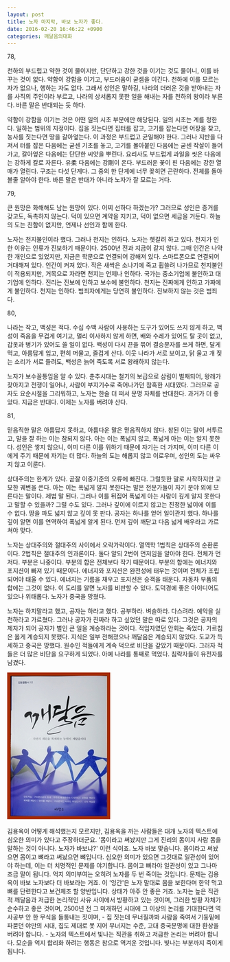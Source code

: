 ```yaml
---
layout: post
title: 노자 마지막, 바보 노자가 좋다.
date: 2016-02-20 16:46:22 +0900
categories: 깨달음의대화
---
```

78, 

  


천하의 부드럽고 약한 것이 물이지만, 단단하고 강한 것을 이기는 것도 물이니, 이를 바꾸는 것이 없다. 약함이 강함을 이기고, 부드러움이 굳셈을 이긴다. 천하에 이를 모르는 자가 없으나, 행하는 자도 없다. 그래서 성인은 말하길, 나라의 더러운 것을 받아내는 자를 사직의 주인이라 부르고, 나라의 상서롭지 못한 일을 해내는 자를 천하의 왕이라 부른다. 바른 말은 반대되는 듯 하다.

  


약함이 강함을 이기는 것은 어떤 일의 시초 부분에만 해당된다. 일의 시초는 계를 정한다. 일하는 범위의 지정이다. 집을 짓는다면 집터를 잡고, 고기를 잡는다면 어장을 찾고, 농사를 짓는다면 땅을 갈아엎는다. 이 과정은 부드럽고 균일해야 한다. 그러나 지반을 다져서 터를 잡은 다음에는 굳센 기초를 놓고, 고기를 몰아붙인 다음에는 굳센 작살이 들어가고, 갈아엎은 다음에는 단단한 씨앗을 뿌린다. 요리사도 부드럽게 과일을 씻은 다음에는 강하게 칼로 자른다. 유柔 다음에는 강剛이 온다. 부드러운 꽃이 핀 다음에는 강한 열매가 열린다. 구조는 다섯 단계다. 그 중의 한 단계에 너무 꽂히면 곤란하다. 전체를 돌아볼줄 알아야 한다. 바른 말은 반대가 아니라 노자가 잘 모르는 거다.

  


79, 

  


큰 원망은 화해해도 남는 원망이 있다. 어찌 선하다 하겠는가? 그러므로 성인은 증거를 갖고도, 독촉하지 않는다. 덕이 있으면 계약을 지키고, 덕이 없으면 세금을 거둔다. 하늘의 도는 친함이 없지만, 언제나 선인과 함께 한다.

  


노자는 천지불인이라 했다. 그러나 천지는 인하다. 노자는 헷갈려 하고 있다. 천지가 인한 이유는 인류가 진보하기 때문이다. 2500년 전과 지금이 같지 않다. 그때 인간은 나약한 개인으로 있었지만, 지금은 학문으로 연결되어 강해져 있다. 스마트폰으로 연결되어 거대해져 있다. 인간이 커져 있다. 작은 새싹은 소나기에 죽고 휩쓸려 나가므로 천지불인이 적용되지만, 거목으로 자라면 천지는 언제나 인하다. 국가는 중소기업에 불인하고 대기업에 인하다. 진리는 진보에 인하고 보수에 불인하다. 천지는 진짜에게 인하고 가짜에게 불인하다. 천지는 인하다. 범죄자에게는 당연히 불인하다. 진보하지 않는 것은 범죄다. 

  


80, 

  


나라는 작고, 백성은 적다. 수십 수백 사람이 사용하는 도구가 있어도 쓰지 않게 하고, 백성이 죽음을 무겁게 여기고, 멀리 이사하지 않게 하면, 배와 수레가 있어도 탈 곳이 없고, 갑옷과 병기가 있어도 쓸 일이 없다. 백성이 다시 끈을 묶어 결승문자를 쓰게 하면, 달게 먹고, 아름답게 입고, 편히 머물고, 즐겁게 산다. 이웃 나라가 서로 보이고, 닭 울고 개 짖는 소리가 서로 들려도, 백성은 늙어 죽도록 서로 왕래하지 않는다. 

  


노자가 보수꼴통임을 알 수 있다. 춘추시대는 철기의 보급으로 삼림이 벌채되어, 왕래가 잦아지고 전쟁이 일어나, 사람이 부지기수로 죽어나가던 참혹한 시대였다. 그러므로 공자도 요순시절을 그리워하고, 노자는 한술 더 떠서 문명 자체를 반대한다. 과거가 더 좋았다. 지금은 반대다. 이제는 노자를 버려야 산다. 

  


81, 

  


믿음직한 말은 아름답지 못하고, 아름다운 말은 믿음직하지 않다. 참된 이는 말이 서투르고, 말을 잘 하는 이는 참되지 않다. 아는 이는 폭넓지 않고, 폭넓게 아는 이는 알지 못한다. 성인은 쌓지 않으니, 이미 다른 이를 위하기 때문에 자기는 더 가지며, 이미 다른 이에게 주기 때문에 자기는 더 많다. 하늘의 도는 해롭지 않고 이로우며, 성인의 도는 싸우지 않고 이룬다.

  


상대주의는 한계가 있다. 곧잘 이중기준의 오류에 빠진다. 그럴듯한 말로 시작하지만 교묘한 궤변을 쓴다. 아는 이는 폭넓게 알지 못한다는 말은 전문가들이 자기 분야 외에 모른다는 말이다. 제법 말 된다. 그러나 이를 뒤집어 폭넓게 아는 사람이 깊게 알지 못한다고 말할 수 있을까? 그럴 수도 있다. 그러나 깊이에 이르지 않고는 진정한 넓이에 이를 수 없다. 땅을 파도 넓지 않고 깊이 못 판다. 공자는 하나를 얻어 일이관지 했다. 하나를 깊이 알면 이를 연역하여 폭넓게 알게 된다. 먼저 깊이 깨닫고 다음 넓게 배우라고 가르쳐야 맞다.   
      
노자는 상대주의와 절대주의 사이에서 오락가락이다. 열역학 1법칙은 상대주의 순환론이다. 2법칙은 절대주의 인과론이다. 둘다 알되 2번이 먼저임을 알아야 한다. 전체가 먼저다. 부분은 나중이다. 부분의 합은 전체보다 작기 때문이다. 부분의 합에는 에너지와 포지션이 빠져 있기 때문이다. 에너지와 포지션은 완전성에 태우는 것이며 전체가 조립되어야 태울 수 있다. 에너지는 기름을 채우고 포지션은 승객을 태운다. 자동차 부품의 합에는 그것이 없다. 이 도리를 알면 노자를 비판할 수 있다. 도덕경에 좋은 아이디어도 있으나 위태롭다. 노자가 중국을 망쳤다.   

      
노자는 하지말라고 했고, 공자는 하라고 했다. 공부하라. 벼슬하라. 다스려라. 예악을 실천하라고 가르쳤다. 그러나 공자가 진짜라 하고 싶었던 말은 따로 있다. 그것은 공자의 제자가 되어 공자가 벌인 큰 일을 계승하라는 것이다. 적임자였던 안회는 죽었다. 가르침은 옳게 계승되지 못했다. 지식은 일부 전해졌으나 깨달음은 계승되지 않았다. 도교가 득세하고 중국은 망했다. 원수인 적들에게 계속 덕으로 비단을 갚았기 때문이다. 그러자 적들은 더 많은 비단을 요구하게 되었다. 아예 나라를 통째로 먹었다. 침략자들이 유전자를 남겼다. 

  


  



 
<img src="files/attach/images/198/135/677/aDSC01523.JPG" alt="aDSC01523.JPG" width="240" height="342" /> 

  


김용옥이 어떻게 해석했는지 모르지만, 김용옥을 까는 사람들은 대개 노자의 텍스트에 심오한 의미가 있다고 주장하더군요. '몸이라고 써놨지만 그게 진리의 몸이지 사람 몸을 말하는 것이 아니다. 노자가 바보냐?' 이런 식이죠. 노자 바보 맞습니다. 몸이라고 써놨으면 몸이고 뼈라고 써놨으면 뼈입니다. 심오한 의미가 있으면 그것대로 일관성이 있어야 하는데, 이는 더 치명적인 문제를 야기합니다. 몸이고 뼈라야 일관성이 있고 그나마 조금 말이 됩니다. 억지 의미부여는 오히려 노자를 두 번 죽이는 것입니다. 문제는 김용옥이 바보 노자보다 더 바보라는 거죠. 이 '잉간'은 노자 말대로 몸을 보한다며 한약 먹고 뼈를 단련한다고 보건체조 할 양반입니다. 상태가 아주 안 좋은 거죠. 노자는 높은 직관적 깨달음과 저급한 논리적인 사유 사이에서 방황하고 있는 것이며, 그러한 방황 자체가 순수하고 좋은 것이며, 2500년 전 그 미개하던 시대에 그 이상의 논리를 기대한다면 역사공부 안 한 무식을 들통내는 짓이며, - 집 짓는데 무너질까봐 사람을 죽여서 기둥밑에 파묻던 야만의 시대, 집도 제대로 못 지어 무너지는 수준, 고대 중국문명에 대한 환상을 버려야 합니다. - 노자의 텍스트에서 빛나는 직관을 취하고 저급한 논리는 버려야 합니다. 모순을 억지 합리화 하려는 행동은 참으로 역겨운 것입니다. 빛나는 부분까지 죽이게 됩니다.